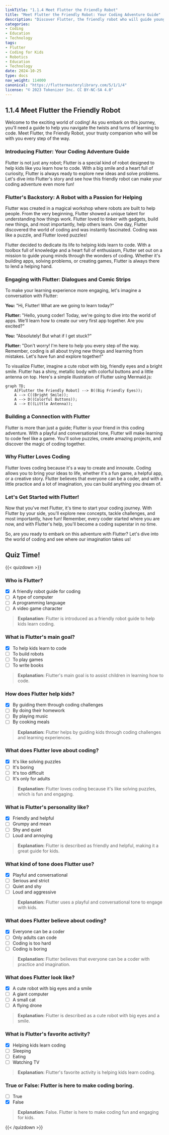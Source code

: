 ```yaml
---
linkTitle: "1.1.4 Meet Flutter the Friendly Robot"
title: "Meet Flutter the Friendly Robot: Your Coding Adventure Guide"
description: "Discover Flutter, the friendly robot who will guide young minds through the exciting world of coding with Flutter."
categories:
- Coding
- Education
- Technology
tags:
- Flutter
- Coding for Kids
- Robotics
- Education
- Technology
date: 2024-10-25
type: docs
nav_weight: 114000
canonical: "https://fluttermasterylibrary.com/5/1/1/4"
license: "© 2023 Tokenizer Inc. CC BY-NC-SA 4.0"
---
```


## 1.1.4 Meet Flutter the Friendly Robot

Welcome to the exciting world of coding! As you embark on this journey, you'll need a guide to help you navigate the twists and turns of learning to code. Meet Flutter, the Friendly Robot, your trusty companion who will be with you every step of the way.

### Introducing Flutter: Your Coding Adventure Guide

Flutter is not just any robot; Flutter is a special kind of robot designed to help kids like you learn how to code. With a big smile and a heart full of curiosity, Flutter is always ready to explore new ideas and solve problems. Let's dive into Flutter's story and see how this friendly robot can make your coding adventure even more fun!

### Flutter's Backstory: A Robot with a Passion for Helping

Flutter was created in a magical workshop where robots are built to help people. From the very beginning, Flutter showed a unique talent for understanding how things work. Flutter loved to tinker with gadgets, build new things, and most importantly, help others learn. One day, Flutter discovered the world of coding and was instantly fascinated. Coding was like a puzzle, and Flutter loved puzzles!

Flutter decided to dedicate its life to helping kids learn to code. With a toolbox full of knowledge and a heart full of enthusiasm, Flutter set out on a mission to guide young minds through the wonders of coding. Whether it's building apps, solving problems, or creating games, Flutter is always there to lend a helping hand.

### Engaging with Flutter: Dialogues and Comic Strips

To make your learning experience more engaging, let's imagine a conversation with Flutter:

**You:** "Hi, Flutter! What are we going to learn today?"

**Flutter:** "Hello, young coder! Today, we're going to dive into the world of apps. We'll learn how to create our very first app together. Are you excited?"

**You:** "Absolutely! But what if I get stuck?"

**Flutter:** "Don't worry! I'm here to help you every step of the way. Remember, coding is all about trying new things and learning from mistakes. Let's have fun and explore together!"

To visualize Flutter, imagine a cute robot with big, friendly eyes and a bright smile. Flutter has a shiny, metallic body with colorful buttons and a little antenna on top. Here's a simple illustration of Flutter using Mermaid.js:

```mermaid
graph TD;
    A[Flutter the Friendly Robot] --> B((Big Friendly Eyes));
    A --> C((Bright Smile));
    A --> D((Colorful Buttons));
    A --> E((Little Antenna));
```

### Building a Connection with Flutter

Flutter is more than just a guide; Flutter is your friend in this coding adventure. With a playful and conversational tone, Flutter will make learning to code feel like a game. You'll solve puzzles, create amazing projects, and discover the magic of coding together.

### Why Flutter Loves Coding

Flutter loves coding because it's a way to create and innovate. Coding allows you to bring your ideas to life, whether it's a fun game, a helpful app, or a creative story. Flutter believes that everyone can be a coder, and with a little practice and a lot of imagination, you can build anything you dream of.

### Let's Get Started with Flutter!

Now that you've met Flutter, it's time to start your coding journey. With Flutter by your side, you'll explore new concepts, tackle challenges, and most importantly, have fun! Remember, every coder started where you are now, and with Flutter's help, you'll become a coding superstar in no time.

So, are you ready to embark on this adventure with Flutter? Let's dive into the world of coding and see where our imagination takes us!

## Quiz Time!

{{< quizdown >}}

### Who is Flutter?

- [x] A friendly robot guide for coding
- [ ] A type of computer
- [ ] A programming language
- [ ] A video game character

> **Explanation:** Flutter is introduced as a friendly robot guide to help kids learn coding.

### What is Flutter's main goal?

- [x] To help kids learn to code
- [ ] To build robots
- [ ] To play games
- [ ] To write books

> **Explanation:** Flutter's main goal is to assist children in learning how to code.

### How does Flutter help kids?

- [x] By guiding them through coding challenges
- [ ] By doing their homework
- [ ] By playing music
- [ ] By cooking meals

> **Explanation:** Flutter helps by guiding kids through coding challenges and learning experiences.

### What does Flutter love about coding?

- [x] It's like solving puzzles
- [ ] It's boring
- [ ] It's too difficult
- [ ] It's only for adults

> **Explanation:** Flutter loves coding because it's like solving puzzles, which is fun and engaging.

### What is Flutter's personality like?

- [x] Friendly and helpful
- [ ] Grumpy and mean
- [ ] Shy and quiet
- [ ] Loud and annoying

> **Explanation:** Flutter is described as friendly and helpful, making it a great guide for kids.

### What kind of tone does Flutter use?

- [x] Playful and conversational
- [ ] Serious and strict
- [ ] Quiet and shy
- [ ] Loud and aggressive

> **Explanation:** Flutter uses a playful and conversational tone to engage with kids.

### What does Flutter believe about coding?

- [x] Everyone can be a coder
- [ ] Only adults can code
- [ ] Coding is too hard
- [ ] Coding is boring

> **Explanation:** Flutter believes that everyone can be a coder with practice and imagination.

### What does Flutter look like?

- [x] A cute robot with big eyes and a smile
- [ ] A giant computer
- [ ] A small cat
- [ ] A flying drone

> **Explanation:** Flutter is described as a cute robot with big eyes and a smile.

### What is Flutter's favorite activity?

- [x] Helping kids learn coding
- [ ] Sleeping
- [ ] Eating
- [ ] Watching TV

> **Explanation:** Flutter's favorite activity is helping kids learn coding.

### True or False: Flutter is here to make coding boring.

- [ ] True
- [x] False

> **Explanation:** False. Flutter is here to make coding fun and engaging for kids.

{{< /quizdown >}}
